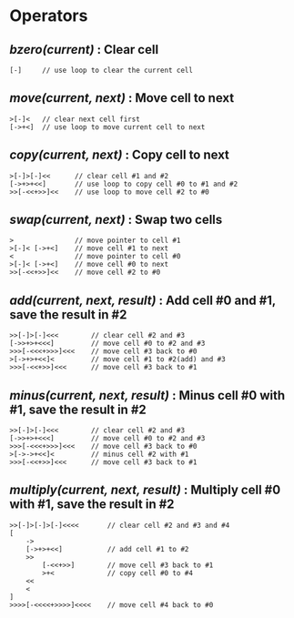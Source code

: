 # Operators

## *bzero(current)* : Clear cell

    [-]     // use loop to clear the current cell

## *move(current, next)* : Move cell to next

    >[-]<   // clear next cell first
    [->+<]  // use loop to move current cell to next

## *copy(current, next)* : Copy cell to next

    >[-]>[-]<<      // clear cell #1 and #2
    [->+>+<<]       // use loop to copy cell #0 to #1 and #2
    >>[-<<+>>]<<    // use loop to move cell #2 to #0

## *swap(current, next)* : Swap two cells

    >               // move pointer to cell #1
    >[-]< [->+<]    // move cell #1 to next
    <               // move pointer to cell #0
    >[-]< [->+<]    // move cell #0 to next
    >>[-<<+>>]<<    // move cell #2 to #0

## *add(current, next, result)* : Add cell #0 and #1, save the result in #2

    >>[-]>[-]<<<        // clear cell #2 and #3
    [->>+>+<<<]         // move cell #0 to #2 and #3
    >>>[-<<<+>>>]<<<    // move cell #3 back to #0
    >[->+>+<<]<         // move cell #1 to #2(add) and #3
    >>>[-<<+>>]<<<      // move cell #3 back to #1

## *minus(current, next, result)* : Minus cell #0 with #1, save the result in #2

    >>[-]>[-]<<<        // clear cell #2 and #3
    [->>+>+<<<]         // move cell #0 to #2 and #3
    >>>[-<<<+>>>]<<<    // move cell #3 back to #0
    >[->->+<<]<         // minus cell #2 with #1
    >>>[-<<+>>]<<<      // move cell #3 back to #1

## *multiply(current, next, result)* : Multiply cell #0 with #1, save the result in #2

    >>[-]>[-]>[-]<<<<       // clear cell #2 and #3 and #4
    [
        ->
        [->+>+<<]           // add cell #1 to #2
        >>
            [-<<+>>]        // move cell #3 back to #1
            >+<             // copy cell #0 to #4
        <<
        <
    ]
    >>>>[-<<<<+>>>>]<<<<    // move cell #4 back to #0



